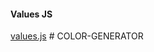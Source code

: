 #### Values JS

[values.js](https://github.com/noeldelgado/values.js)
#   C O L O R - G E N E R A T O R  
 